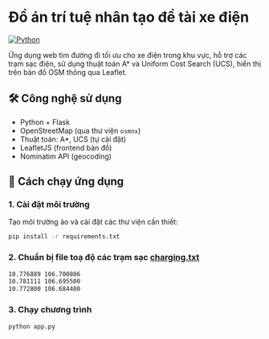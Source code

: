# Đồ án trí tuệ nhân tạo đề tài xe điện
[![Python](https://img.shields.io/badge/python-3.8-blue.svg)](https://www.python.org/)

Ứng dụng web tìm đường đi tối ưu cho xe điện trong khu vực, hỗ trợ các trạm sạc điện, sử dụng thuật toán A* và Uniform Cost Search (UCS), hiển thị trên bản đồ OSM thông qua Leaflet.

## 🛠 Công nghệ sử dụng
- Python + Flask
- OpenStreetMap (qua thư viện `osmnx`)
- Thuật toán: A*, UCS (tự cài đặt)
- LeafletJS (frontend bản đồ)
- Nominatim API (geocoding)

## 🚀 Cách chạy ứng dụng

### 1. Cài đặt môi trường
Tạo môi trường ảo và cài đặt các thư viện cần thiết:

```bash
pip install -r requirements.txt
```
### 2. Chuẩn bị file toạ độ các trạm sạc [charging.txt](charging.txt) 
```bash
10.776889 106.700806
10.781111 106.695500
10.772800 106.684400
```
### 3. Chạy chương trình
```bash
python app.py
```

